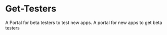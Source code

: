 # Get-Testers
A Portal for beta testers to test new apps. A portal for new apps to get beta testers
